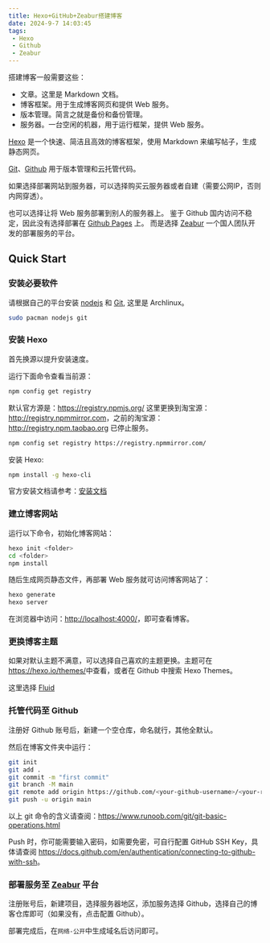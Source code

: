 ```yaml
---
title: Hexo+GitHub+Zeabur搭建博客
date: 2024-9-7 14:03:45
tags: 
 - Hexo
 - Github
 - Zeabur
---
```


搭建博客一般需要这些：

- 文章。这里是 Markdown 文档。
- 博客框架。用于生成博客网页和提供 Web 服务。
- 版本管理。简言之就是备份和备份管理。
- 服务器。一台空闲的机器，用于运行框架，提供 Web 服务。

[Hexo](https://hexo.io/) 是一个快速、简洁且高效的博客框架，使用 Markdown 来编写帖子，生成静态网页。

[Git](https://git-scm.com/)、[Github](https://github.com/) 用于版本管理和云托管代码。

如果选择部署网站到服务器，可以选择购买云服务器或者自建（需要公网IP，否则内网穿透）。

也可以选择让将 Web 服务部署到别人的服务器上。
鉴于 Github 国内访问不稳定，因此没有选择部署在 [Github Pages](https://pages.github.com/) 上。
而是选择 [Zeabur](https://zeabur.com/) 一个国人团队开发的部署服务的平台。

## Quick Start

### 安装必要软件

请根据自己的平台安装 [nodejs](https://nodejs.org/en/) 和 [Git](https://git-scm.com/), 这里是 Archlinux。

```bash
sudo pacman nodejs git
```

### 安装 Hexo

首先换源以提升安装速度。

运行下面命令查看当前源：

```bash
npm config get registry
```

默认官方源是：<https://registry.npmjs.org/>
这里更换到淘宝源：<http://registry.npmmirror.com>，之前的淘宝源：<http://registry.npm.taobao.org> 已停止服务。

```bash
npm config set registry https://registry.npmmirror.com/
```

安装 Hexo:

```bash
npm install -g hexo-cli
```

官方安装文档请参考：[安装文档](https://hexo.io/zh-cn/docs/)

### 建立博客网站

运行以下命令，初始化博客网站：

```bash
hexo init <folder>
cd <folder>
npm install
```

随后生成网页静态文件，再部署 Web 服务就可访问博客网站了：

```bash
hexo generate
hexo server
```

在浏览器中访问：<http://localhost:4000/>，即可查看博客。

### 更换博客主题

如果对默认主题不满意，可以选择自己喜欢的主题更换。主题可在<https://hexo.io/themes/>中查看，或者在 Github 中搜索 Hexo Themes。

这里选择 [Fluid](https://github.com/fluid-dev/hexo-theme-fluid)

### 托管代码至 Github

注册好 Github 账号后，新建一个空仓库，命名就行，其他全默认。

然后在博客文件夹中运行：

```bash
git init
git add .
git commit -m "first commit"
git branch -M main
git remote add origin https://github.com/<your-github-username>/<your-repo-name>.git
git push -u origin main
```

以上 git 命令的含义请查阅：<https://www.runoob.com/git/git-basic-operations.html>

Push 时，你可能需要输入密码，如需要免密，可自行配置 GitHub SSH Key，具体请查阅 <https://docs.github.com/en/authentication/connecting-to-github-with-ssh>。

### 部署服务至 [Zeabur](https://zeabur.com/) 平台

注册账号后，新建项目，选择服务器地区，添加服务选择 Github，选择自己的博客仓库即可（如果没有，点击配置 Github）。

部署完成后，在`网络-公开`中生成域名后访问即可。
